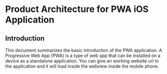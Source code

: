 # Product Architecture for PWA iOS Application

## Introduction

This document summarizes the basic introduction of the PWA application. A Progressive Web App (PWA) is a type of web app that can be installed on a device as a standalone application. You can give an working website url to the application and it will load inside the webview inside the mobile phone. 

